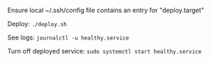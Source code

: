 Ensure local ~/.ssh/config file contains an entry for "deploy.target"

Deploy:
```./deploy.sh```

See logs:
```journalctl -u healthy.service```

Turn off deployed service:
```sudo systemctl start healthy.service```

